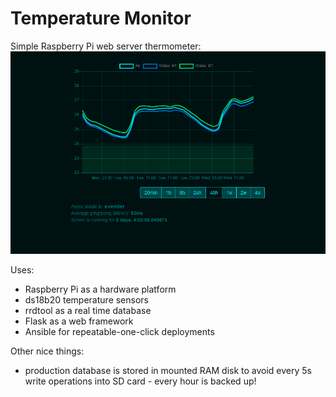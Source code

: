 # Temperature Monitor
Simple Raspberry Pi web server thermometer:
![Screenshot](img/screenshot.png)

Uses:
- Raspberry Pi as a hardware platform
- ds18b20 temperature sensors
- rrdtool as a real time database
- Flask as a web framework
- Ansible for repeatable-one-click deployments

Other nice things:
- production database is stored in mounted RAM disk to avoid every 5s write operations into SD card - every hour is backed up!


